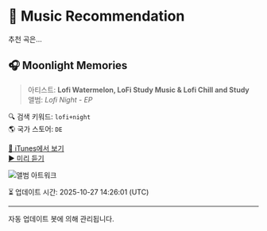 
# 🎵 Music Recommendation

추천 곡은...

## 🎧 Moonlight Memories  
> 아티스트: **Lofi Watermelon, LoFi Study Music & Lofi Chill and Study**  
> 앨범: _Lofi Night - EP_  

🔍 검색 키워드: `lofi+night`  
🌎 국가 스토어: `DE`

[🔗 iTunes에서 보기](https://music.apple.com/de/album/moonlight-memories/1683296801?i=1683296805&uo=4)  
[▶️ 미리 듣기](https://audio-ssl.itunes.apple.com/itunes-assets/AudioPreview116/v4/8f/fa/c4/8ffac4e4-cb04-f4db-e772-6b3dea668121/mzaf_1236459820453502651.plus.aac.p.m4a)

![앨범 아트워크](https://is1-ssl.mzstatic.com/image/thumb/Music116/v4/78/6b/95/786b958f-dd13-cf71-6234-05c784208658/4066004554143_3000.jpg/100x100bb.jpg)

⏳ 업데이트 시간: 2025-10-27 14:26:01 (UTC)

---
자동 업데이트 봇에 의해 관리됩니다.
